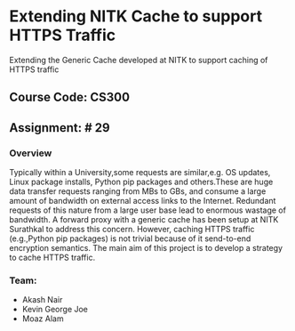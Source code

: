 # Extending NITK Cache to support HTTPS Traffic

​Extending the Generic Cache developed at NITK to support caching of HTTPS traffic

## Course Code: CS300
## Assignment: # 29

### Overview

Typically within a University,some requests are similar,e.g. OS updates, Linux package installs, Python pip packages and others.These are huge data transfer requests ranging from MBs to GBs, and consume a large amount of bandwidth on external access links to the Internet. Redundant requests of this nature from a large user base lead to enormous wastage of bandwidth. A forward proxy with a generic cache has been setup at NITK Surathkal to address this concern. However, caching HTTPS traffic (e.g.,Python pip packages) is not trivial because of it send-to-end encryption semantics. The main aim of this project is to develop a strategy to cache HTTPS traffic.

### Team:
* Akash Nair
* Kevin George Joe
* Moaz Alam
